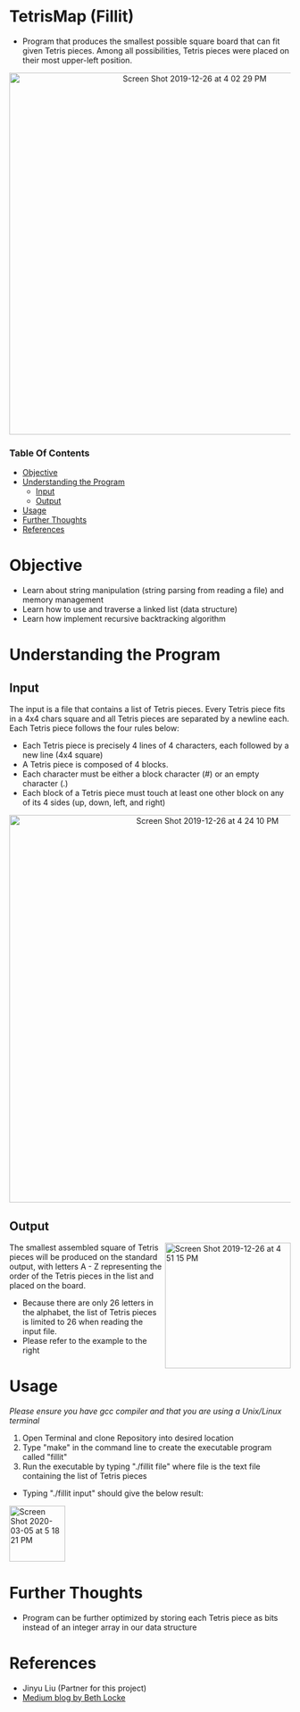 # TetrisMap (Fillit)
* Program that produces the smallest possible square board that can fit given Tetris pieces. Among all possibilities, Tetris pieces were placed on their most upper-left position. 

<p align="center">
 <img width="648" alt="Screen Shot 2019-12-26 at 4 02 29 PM" src="https://user-images.githubusercontent.com/49771001/71494091-3eabae00-27f9-11ea-8ab4-475f4b560a26.png">

### Table Of Contents
* [Objective](#objective)
* [Understanding the Program](#understanding-the-program)
  * [Input](#input)
  * [Output](#output)
* [Usage](#usage)
* [Further Thoughts](#further-thoughts)
* [References](#references)

# Objective
* Learn about string manipulation (string parsing from reading a file) and memory management
* Learn how to use and traverse a linked list (data structure)
* Learn how implement recursive backtracking algorithm

# Understanding the Program
## Input
The input is a file that contains a list of Tetris pieces. Every Tetris piece fits in a 4x4 chars square and all Tetris pieces are separated by a newline each. Each Tetris piece follows the four rules below:
  * Each Tetris piece is precisely 4 lines of 4 characters, each followed by a new line (4x4 square)
  * A Tetris piece is composed of 4 blocks.
  * Each character must be either a block character (#) or an empty character (.)
  * Each block of a Tetris piece must touch at least one other block on any of its 4 sides (up, down, left, and right)
  
<p align="center">
 <img width="694" alt="Screen Shot 2019-12-26 at 4 24 10 PM" src="https://user-images.githubusercontent.com/49771001/71494442-30ab5c80-27fc-11ea-9c06-5c7a86cfbddb.png">

## Output

<img align="right" width="225" alt="Screen Shot 2019-12-26 at 4 51 15 PM" src="https://user-images.githubusercontent.com/49771001/71494971-11aec980-2800-11ea-910a-6e00ef5a6683.png">

The smallest assembled square of Tetris pieces will be produced on the standard output, with letters A - Z representing the order of the Tetris pieces in the list and placed on the board.

* Because there are only 26 letters in the alphabet, the list of Tetris pieces is limited to 26 when reading the input file.
* Please refer to the example to the right

# Usage
*Please ensure you have gcc compiler and that you are using a Unix/Linux terminal*
1. Open Terminal and clone Repository into desired location
2. Type "make" in the command line to create the executable program called "fillit"
3. Run the executable by typing "./fillit file" where file is the text file containing the list of Tetris pieces 
 * Typing "./fillit input" should give the below result: 
 <img width="100" alt="Screen Shot 2020-03-05 at 5 18 21 PM" src="https://user-images.githubusercontent.com/49771001/76040890-79227d00-5f05-11ea-9348-129b0f0ea0b1.png">

# Further Thoughts
* Program can be further optimized by storing each Tetris piece as bits instead of an integer array in our data structure

# References 
* Jinyu Liu (Partner for this project)
* [Medium blog by Beth Locke](https://medium.com/@bethnenniger/fillit-solving-for-the-smallest-square-of-tetrominos-c6316004f909)
